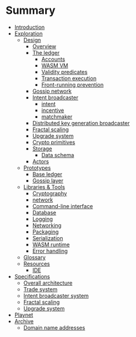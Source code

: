 # Summary

- [Introduction](./README.md)
- [Exploration](./explore/README.md)
  - [Design](./explore/design/README.md)
    - [Overview](./explore/design/overview.md)
    - [The ledger](./explore/design/ledger.md)
      - [Accounts](./explore/design/ledger/accounts.md)
      - [WASM VM](./explore/design/ledger/wasm-vm.md)
      - [Validity predicates](./explore/design/ledger/vp.md)
      - [Transaction execution](./explore/design/ledger/tx-execution.md)
      - [Front-running prevention](./explore/design/ledger/front-running.md)
    - [Gossip network](./explore/design/gossip.md)
    - [Intent broadcaster](./explore/design/intent_broadcaster.md)
        - [intent](./explore/design/intent_broadcaster/intent.md)
        - [incentive](./explore/design/intent_broadcaster/incentive.md)
        - [matchmaker](./explore/design/intent_broadcaster/matchmaker.md)
    - [Distributed key generation broadcaster](./explore/design/dkg.md)
    - [Fractal scaling](./explore/design/fractal-scaling.md)
    - [Upgrade system](./explore/design/upgrade-system.md)
    - [Crypto primitives](./explore/design/crypto-primitives.md)
    - [Storage](./explore/design/storage.md)
      - [Data schema](./explore/design/data-schema.md)
    - [Actors](./explore/design/actors.md)
  - [Prototypes](./explore/prototypes/README.md)
    - [Base ledger](./explore/prototypes/base-ledger.md)
    - [Gossip layer](./explore/prototypes/gossip-layer.md)
  - [Libraries & Tools](./explore/libraries/README.md)
    - [Cryptography]()
    - [network](./explore/libraries/network.md)
    - [Command-line interface](./explore/libraries/cli.md)
    - [Database](./explore/libraries/db.md)
    - [Logging](./explore/libraries/logging.md)
    - [Networking]()
    - [Packaging](./explore/libraries/packaging.md)
    - [Serialization](./explore/libraries/serialization.md)
    - [WASM runtime](./explore/libraries/wasm.md)
    - [Error handling](./explore/libraries/errors.md)
  - [Glossary](./explore/design/glossary.md)
  - [Resources](./explore/resources/README.md)
    - [IDE](./explore/resources/ide.md)
- [Specifications](./specs/README.md)
  - [Overall architecture]()
  - [Trade system]()
  - [Intent broadcaster system]()
  - [Fractal scaling]()
  - [Upgrade system]()
- [Playnet](./playnet/README.md)
- [Archive](./archive/README.md)
  - [Domain name addresses](./archive/domain-name-addresses.md)

